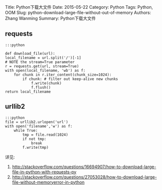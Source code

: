Title: Python下载大文件
Date: 2015-05-22
Category: Python
Tags: Python, OOM
Slug: python-download-large-file-without-out-of-memory
Authors: Zhang Wanming
Summary: Python下载大文件

requests
----------

    :::python

    def download_file(url):
    local_filename = url.split('/')[-1]
    # NOTE the stream=True parameter
    r = requests.get(url, stream=True)
    with open(local_filename, 'wb') as f:
        for chunk in r.iter_content(chunk_size=1024): 
            if chunk: # filter out keep-alive new chunks
                f.write(chunk)
                f.flush()
    return local_filename



urllib2
---------

    :::python
    file = urllib2.urlopen('url')
    with open('filename','w') as f:
        while True:
            tmp = file.read(1024)
            if not tmp:
                break 
            f.write(tmp)

详见:

1. http://stackoverflow.com/questions/16694907/how-to-download-large-file-in-python-with-requests-py
2. http://stackoverflow.com/questions/27053028/how-to-download-large-file-without-memoryerror-in-python
